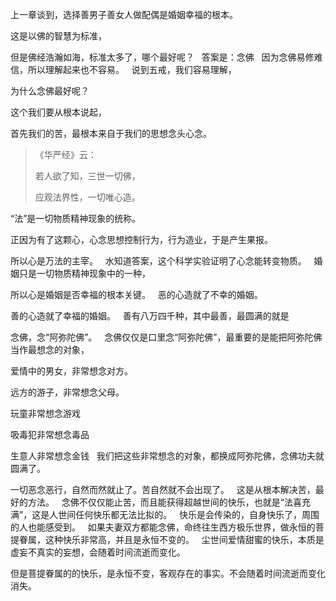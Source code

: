 上一章谈到，选择善男子善女人做配偶是婚姻幸福的根本。

这是以佛的智慧为标准，

但是佛经浩瀚如海，标准太多了，哪个最好呢？
&nbsp;
答案是：念佛
&nbsp;
因为念佛易修难信，所以理解起来也不容易。
&nbsp;
说到五戒，我们容易理解，

为什么念佛最好呢？

这个我们要从根本说起，

首先我们的苦，最根本来自于我们的思想念头心念。

> 《华严经》云： 
> 
> 若人欲了知，三世一切佛，
> 
> 应观法界性，一切唯心造。

“法”是一切物质精神现象的统称。

正因为有了这颗心，心念思想控制行为，行为造业，于是产生果报。

所以心是万法的主宰。
&nbsp;
水知道答案，这个科学实验证明了心念能转变物质。
&nbsp;
婚姻只是一切物质精神现象中的一种，

所以心是婚姻是否幸福的根本关键。
&nbsp;
恶的心造就了不幸的婚姻。

善的心造就了幸福的婚姻。
&nbsp;
善有八万四千种，其中最善，最圆满的就是

念佛，念“阿弥陀佛”。
&nbsp;
念佛仅仅是口里念“阿弥陀佛”，最重要的是能把阿弥陀佛当作最想念的对象，

爱情中的男女，非常想念对方。

远方的游子，非常想念父母。

玩童非常想念游戏

吸毒犯非常想念毒品

生意人非常想念金钱
&nbsp;
我们把这些非常想念的对象，都换成阿弥陀佛，念佛功夫就圆满了。

一切恶念恶行，自然而然就止了。苦自然就不会出现了。
&nbsp;
这是从根本解决苦，最好的方法。
&nbsp;
念佛不仅仅能止苦，而且能获得超越世间的快乐，也就是“法喜充满”，这是人世间任何快乐都无法比拟的。
&nbsp;
快乐是会传染的，自身快乐了，周围的人也能感受到。
&nbsp;
如果夫妻双方都能念佛，命终往生西方极乐世界，做永恒的菩提眷属，这种快乐非常高，并且是永恒不变的。
&nbsp;
尘世间爱情甜蜜的快乐，本质是虚妄不真实的妄想，会随着时间流逝而变化。

但是菩提眷属的的快乐，是永恒不变，客观存在的事实。不会随着时间流逝而变化消失。